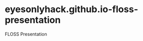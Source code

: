eyesonlyhack.github.io-floss-presentation
=========================================

FLOSS Presentation
